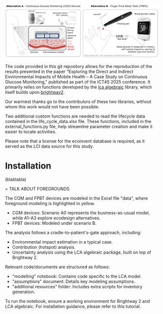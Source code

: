 <img src="./source/img/context.png" alt="logo" width="800" style="margin:auto;display:block"/>

The code provided in this git repository allows for the reproduction of the results presented in the paper "Exploring the Direct and Indirect Environmental Impacts of Mobile Health – A Case Study on Continuous Glucose Monitoring," published as part of the ICT4S 2025 conference. It primarily relies on functions developed by the [lca algebraic](https://github.com/oie-mines-paristech/lca_algebraic) library, which itself builds upon [brightway2](https://docs.brightway.dev/en/latest/).

Our warmest thanks go to the contributors of these two libraries, without whom this work would not have been possible.

Two additional custom functions are needed to read the lifecycle data contained in the life_cycle_data.xlsx file. These functions, included in the external_functions.py file, help streamline parameter creation and make it easier to locate activities.

Please note that a license for the ecoinvent database is required, as it served as the LCI data source for this study.


# Installation

(blablabla)

= TALK ABOUT FOREGROUNDS

The CGM and FPBT devices are modeled in the Excel file "data", where foreground modeling is highlighted in yellow.

- CGM devices: Scenario A0 represents the business-as-usual model, while A1–A3 explore ecodesign alternatives.
- FPBT devices: Modeled under scenario B.

The analysis follows a cradle-to-patient's-gate approach, including:

- Environmental impact estimation in a typical case.
- Contribution (hotspot) analysis.
- Uncertainty analysis using the LCA algebraic package, built on top of Brightway 2.

Relevant code/documents are structured as follows:

- "modelling" notebook: Contains code specific to the LCA model.
- "assumptions" document: Details key modeling assumptions.
- "additional resources" folder: Includes extra scripts for inventory generation.

To run the notebook, ensure a working environment for Brightway 2 and LCA algebraic. For installation guidance, please refer to this tutorial.
